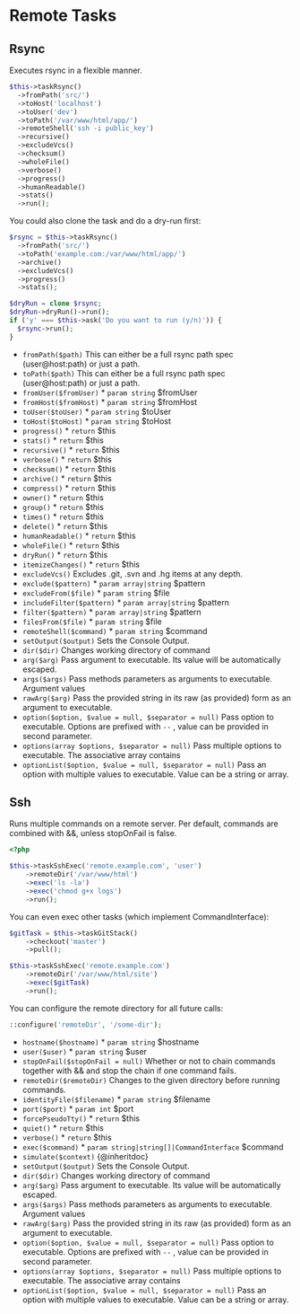 # Remote Tasks
## Rsync


Executes rsync in a flexible manner.

``` php
$this->taskRsync()
  ->fromPath('src/')
  ->toHost('localhost')
  ->toUser('dev')
  ->toPath('/var/www/html/app/')
  ->remoteShell('ssh -i public_key')
  ->recursive()
  ->excludeVcs()
  ->checksum()
  ->wholeFile()
  ->verbose()
  ->progress()
  ->humanReadable()
  ->stats()
  ->run();
```

You could also clone the task and do a dry-run first:

``` php
$rsync = $this->taskRsync()
  ->fromPath('src/')
  ->toPath('example.com:/var/www/html/app/')
  ->archive()
  ->excludeVcs()
  ->progress()
  ->stats();

$dryRun = clone $rsync;
$dryRun->dryRun()->run();
if ('y' === $this->ask('Do you want to run (y/n)')) {
  $rsync->run();
}
```

* `fromPath($path)`  This can either be a full rsync path spec (user@host:path) or just a path.
* `toPath($path)`  This can either be a full rsync path spec (user@host:path) or just a path.
* `fromUser($fromUser)`   * `param string` $fromUser
* `fromHost($fromHost)`   * `param string` $fromHost
* `toUser($toUser)`   * `param string` $toUser
* `toHost($toHost)`   * `param string` $toHost
* `progress()`   * `return` $this
* `stats()`   * `return` $this
* `recursive()`   * `return` $this
* `verbose()`   * `return` $this
* `checksum()`   * `return` $this
* `archive()`   * `return` $this
* `compress()`   * `return` $this
* `owner()`   * `return` $this
* `group()`   * `return` $this
* `times()`   * `return` $this
* `delete()`   * `return` $this
* `humanReadable()`   * `return` $this
* `wholeFile()`   * `return` $this
* `dryRun()`   * `return` $this
* `itemizeChanges()`   * `return` $this
* `excludeVcs()`  Excludes .git, .svn and .hg items at any depth.
* `exclude($pattern)`   * `param array|string` $pattern
* `excludeFrom($file)`   * `param string` $file
* `includeFilter($pattern)`   * `param array|string` $pattern
* `filter($pattern)`   * `param array|string` $pattern
* `filesFrom($file)`   * `param string` $file
* `remoteShell($command)`   * `param string` $command
* `setOutput($output)`  Sets the Console Output.
* `dir($dir)`  Changes working directory of command
* `arg($arg)`  Pass argument to executable. Its value will be automatically escaped.
* `args($args)`  Pass methods parameters as arguments to executable. Argument values
* `rawArg($arg)`  Pass the provided string in its raw (as provided) form as an argument to executable.
* `option($option, $value = null, $separator = null)`  Pass option to executable. Options are prefixed with `--` , value can be provided in second parameter.
* `options(array $options, $separator = null)`  Pass multiple options to executable. The associative array contains
* `optionList($option, $value = null, $separator = null)`  Pass an option with multiple values to executable. Value can be a string or array.

## Ssh


Runs multiple commands on a remote server.
Per default, commands are combined with &&, unless stopOnFail is false.

```php
<?php

$this->taskSshExec('remote.example.com', 'user')
    ->remoteDir('/var/www/html')
    ->exec('ls -la')
    ->exec('chmod g+x logs')
    ->run();

```

You can even exec other tasks (which implement CommandInterface):

```php
$gitTask = $this->taskGitStack()
    ->checkout('master')
    ->pull();

$this->taskSshExec('remote.example.com')
    ->remoteDir('/var/www/html/site')
    ->exec($gitTask)
    ->run();
```

You can configure the remote directory for all future calls:

```php
::configure('remoteDir', '/some-dir');
```

* `hostname($hostname)`   * `param string` $hostname
* `user($user)`   * `param string` $user
* `stopOnFail($stopOnFail = null)`  Whether or not to chain commands together with && and stop the chain if one command fails.
* `remoteDir($remoteDir)`  Changes to the given directory before running commands.
* `identityFile($filename)`   * `param string` $filename
* `port($port)`   * `param int` $port
* `forcePseudoTty()`   * `return` $this
* `quiet()`   * `return` $this
* `verbose()`   * `return` $this
* `exec($command)`   * `param string|string[]|CommandInterface` $command
* `simulate($context)`  {@inheritdoc}
* `setOutput($output)`  Sets the Console Output.
* `dir($dir)`  Changes working directory of command
* `arg($arg)`  Pass argument to executable. Its value will be automatically escaped.
* `args($args)`  Pass methods parameters as arguments to executable. Argument values
* `rawArg($arg)`  Pass the provided string in its raw (as provided) form as an argument to executable.
* `option($option, $value = null, $separator = null)`  Pass option to executable. Options are prefixed with `--` , value can be provided in second parameter.
* `options(array $options, $separator = null)`  Pass multiple options to executable. The associative array contains
* `optionList($option, $value = null, $separator = null)`  Pass an option with multiple values to executable. Value can be a string or array.


